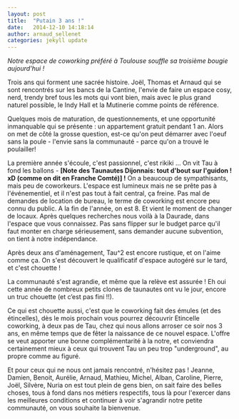 ```yaml
---
layout: post
title:  "Putain 3 ans !"
date:   2014-12-10 14:18:14
author: arnaud_sellenet
categories: jekyll update
---
```

*Notre espace de coworking préféré à Toulouse souffle sa troisième bougie aujourd'hui !*

Trois ans qui forment une sacrée histoire. Joël, Thomas et Arnaud qui se sont rencontrés sur les bancs de la Cantine, l'envie de faire un espace cosy, nerd, trendy bref tous les mots qui vont <!--break-->bien, mais avec le plus grand naturel possible, le Indy Hall et la Mutinerie comme points de référence.

Quelques mois de maturation, de questionnements, et une opportunité inmanquable qui se présente : un appartement gratuit pendant 1 an. Alors on met de côté la grosse question, est-ce qu'on peut démarrer avec l'oeuf sans la poule - l'envie sans la communauté - parce qu'on a trouvé le poulailler!

La première année s'écoule, c'est passionnel, c'est rikiki ... On vit Tau à fond les ballons - **[Note des Taunautes Dijonnais: tout d'bout sur l'guidon ! xD (comme on dit en Franche Comté)] !** On a beaucoup de sympathisants, mais peu de coworkeurs. L'espace est lumineux mais ne se prête pas à l'événementiel, et il n'est pas tout à fait central, ça freine. Pas mal de demandes de location de bureau, le terme de coworking est encore peu connu du public. A la fin de l'année, on est 8. Et vient le moment de changer de locaux. Après quelques recherches nous voilà à la Daurade, dans l'espace que vous connaissez. Pas sans flipper sur le budget parce qu'il faut monter en charge sérieusement, sans demander aucune subvention, on tient à notre indépendance.

Après deux ans d'aménagement, Tau^2 est encore rustique, et on l'aime comme ça. On s'est découvert le qualificatif d'espace autogéré sur le tard, et c'est chouette !

La communauté s'est agrandie, et même que la relève est assurée ! Eh oui cette année de nombreux petits clones de taunautes ont vu le jour, encore un truc chouette (et c’est pas fini !!).

Ce qui est chouette aussi, c'est que le coworking fait des émules (et des étincelles), dès le mois prochain vous pourrez découvrir Etincelle coworking, à deux pas de Tau, chez qui nous allons arroser ce soir nos 3 ans, en même temps que de fêter la naissance de ce nouvel espace. L'offre se veut apporter une bonne complémentarité à la notre, et conviendra certainement mieux à ceux qui trouvent Tau un peu trop "underground", au propre comme au figuré.

Et pour ceux qui ne nous ont jamais rencontré, n'hésitez pas ! Jeanne, Damien, Benoit, Aurélie, Arnaud, Mathieu, Michel, Alban, Caroline, Pierre, Joël, Silvère, Nuria on est tout plein de gens bien, on sait faire des belles choses, tous à fond dans nos métiers respectifs, tous là pour l'exercer dans les meilleures conditions et continuer à voir s'agrandir notre petite communauté, on vous souhaite la bienvenue.
